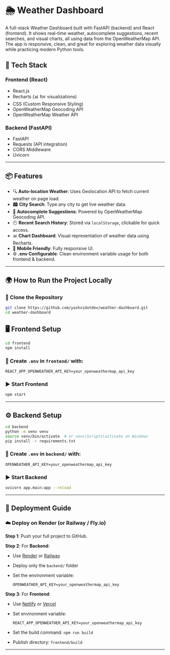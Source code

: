# 🌦️ Weather Dashboard

A full-stack Weather Dashboard built with FastAPI (backend) and React (frontend). It shows real-time weather, autocomplete suggestions, recent searches, and visual charts, all using data from the OpenWeatherMap API. The app is responsive, clean, and great for exploring weather data visually while practicing modern Python tools.


## 🔧 Tech Stack

### Frontend (React)
- React.js
- Recharts (📊 for visualizations)
- CSS (Custom Responsive Styling)
- OpenWeatherMap Geocoding API
- OpenWeatherMap Weather API

### Backend (FastAPI)
- FastAPI
- Requests (API integration)
- CORS Middleware
- Uvicorn

---

## 📦 Features

- 🔍 **Auto-location Weather**: Uses Geolocation API to fetch current weather on page load.
- 🏙️ **City Search**: Type any city to get live weather data.
- 🧠 **Autocomplete Suggestions**: Powered by OpenWeatherMap Geocoding API.
- 🕘 **Recent Search History**: Stored via `localStorage`, clickable for quick access.
- 📊 **Chart Dashboard**: Visual representation of weather data using Recharts.
- 📱 **Mobile Friendly**: Fully responsive UI.
- ⚙️ **.env Configurable**: Clean environment variable usage for both frontend & backend.

---

## 🌍 How to Run the Project Locally

### 📁 Clone the Repository

```bash
git clone https://github.com/yashvidotdev/weather-dashboard.git
cd weather-dashboard
````



## 🖥️ Frontend Setup

```bash
cd frontend
npm install
```

### 📄 Create `.env` in `frontend/` with:

```env
REACT_APP_OPENWEATHER_API_KEY=your_openweathermap_api_key
```

### ▶️ Start Frontend

```bash
npm start
```

---

## ⚙️ Backend Setup

```bash
cd backend
python -m venv venv
source venv/bin/activate  # or venv\Scripts\activate on Windows
pip install -r requirements.txt
```

### 📄 Create `.env` in `backend/` with:

```env
OPENWEATHER_API_KEY=your_openweathermap_api_key
```

### ▶️ Start Backend

```bash
uvicorn app.main:app --reload
```

---

## 🚀 Deployment Guide

### ☁️ Deploy on Render (or Railway / Fly.io)

**Step 1**: Push your full project to GitHub.

**Step 2**: For **Backend**:

* Use [Render](https://render.com) or [Railway](https://railway.app)
* Deploy only the `backend/` folder
* Set the environment variable:

  ```
  OPENWEATHER_API_KEY=your_openweathermap_api_key
  ```

**Step 3**: For **Frontend**:

* Use [Netlify](https://www.netlify.com/) or [Vercel](https://vercel.com/)
* Set environment variable:

  ```
  REACT_APP_OPENWEATHER_API_KEY=your_openweathermap_api_key
  ```
* Set the build command: `npm run build`
* Publish directory: `frontend/build`

---


